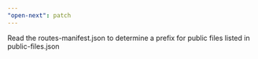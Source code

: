 ```yaml
---
"open-next": patch
---
```


Read the routes-manifest.json to determine a prefix for public files listed in public-files.json
